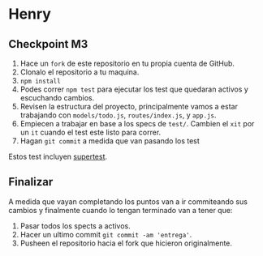 # Henry

## Checkpoint M3

1. Hace un `fork` de este repositorio en tu propia cuenta de GitHub.
2. Clonalo el repositorio a tu maquina.
3. `npm install`
4. Podes correr `npm test` para ejecutar los test que quedaran activos y escuchando cambios.
5. Revisen la estructura del proyecto, principalmente vamos a estar trabajando con `models/todo.js`,  `routes/index.js`, y `app.js`.
6. Empiecen a trabajar en base a los specs de `test/`. Cambien el `xit` por un `it` cuando el test este listo para correr.
7. Hagan `git commit` a medida que van pasando los test

Estos test incluyen [supertest](https://github.com/visionmedia/supertest).

## Finalizar

A medida que vayan completando los puntos van a ir commiteando sus cambios y finalmente cuando lo tengan terminado van a tener que:

1. Pasar todos los spects a activos.
2. Hacer un ultimo commit `git commit -am 'entrega'`.
3. Pusheen el repositorio hacia el fork que hicieron originalmente.
